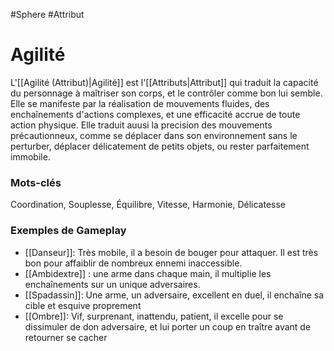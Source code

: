 #Sphere #Attribut 

# Agilité

L'[[Agilité (Attribut)|Agilité]] est l'[[Attributs|Attribut]] qui traduit la capacité du personnage à maîtriser son corps, et le contrôler comme bon lui semble. Elle se manifeste par la réalisation de mouvements fluides, des enchaînements d'actions complexes, et une efficacité accrue de toute action physique. Elle traduit auusi la precision des mouvements précautionneux, comme se déplacer dans son environnement sans le perturber, déplacer délicatement de petits objets, ou rester parfaitement immobile. 

### Mots-clés

Coordination, Souplesse, Équilibre, Vitesse, Harmonie, Délicatesse

### Exemples de Gameplay

- [[Danseur]]: Très mobile, il a besoin de bouger pour attaquer. Il est très bon pour affaiblir de nombreux ennemi inaccessible.
- [[Ambidextre]] : une arme dans chaque main, il multiplie les enchaînements sur un unique adversaires.
- [[Spadassin]]: Une arme, un adversaire,  excellent en duel, il enchaîne sa cible et esquive proprement
- [[Ombre]]: Vif, surprenant, inattendu, patient, il excelle pour se dissimuler de don adversaire, et lui porter un coup en traître avant de retourner se cacher
